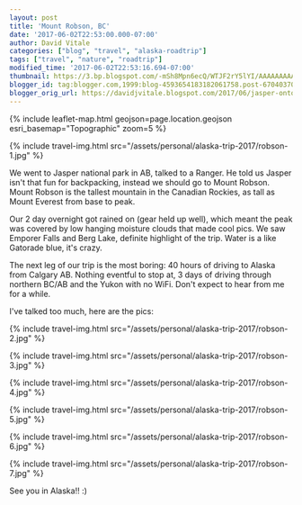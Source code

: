 ```yaml
---
layout: post
title: 'Mount Robson, BC'
date: '2017-06-02T22:53:00.000-07:00'
author: David Vitale
categories: ["blog", "travel", "alaska-roadtrip"]
tags: ["travel", "nature", "roadtrip"]
modified_time: '2017-06-02T22:53:16.694-07:00'
thumbnail: https://3.bp.blogspot.com/-mSh8Mpn6ecQ/WTJF2rY5lYI/AAAAAAAAAsU/13fBj1ElJvMLC-Zho8tmg1tdDVRRnG3pwCLcB/s72-c/IMG_4813_800x533.JPG
blogger_id: tag:blogger.com,1999:blog-4593654183182061758.post-6704037075117550826
blogger_orig_url: https://davidjvitale.blogspot.com/2017/06/jasper-onto-alaska.html
---
```


{% include leaflet-map.html
    geojson=page.location.geojson
    esri_basemap="Topographic"
    zoom=5
%}

{% include travel-img.html src="/assets/personal/alaska-trip-2017/robson-1.jpg" %}

 We went to Jasper national park in AB, talked to a Ranger. He told us Jasper isn't that fun for backpacking, instead we should go to Mount Robson. Mount Robson is the tallest mountain in the Canadian Rockies, as tall as Mount Everest from base to peak.

Our 2 day overnight got rained on (gear held up well), which meant the peak was covered by low hanging moisture clouds that made cool pics. We saw Emporer Falls and Berg Lake,  definite highlight of the  trip.  Water is a like Gatorade blue, it's crazy.

The next leg of our trip is the most boring: 40 hours of driving to Alaska from Calgary AB. Nothing eventful to stop at, 3 days of driving through northern BC/AB and the Yukon with no WiFi. Don't expect to hear from me for a while. 

I've talked too much, here are the pics:

{% include travel-img.html src="/assets/personal/alaska-trip-2017/robson-2.jpg" %}

{% include travel-img.html src="/assets/personal/alaska-trip-2017/robson-3.jpg" %}

{% include travel-img.html src="/assets/personal/alaska-trip-2017/robson-4.jpg" %}

{% include travel-img.html src="/assets/personal/alaska-trip-2017/robson-5.jpg" %}

{% include travel-img.html src="/assets/personal/alaska-trip-2017/robson-6.jpg" %}

{% include travel-img.html src="/assets/personal/alaska-trip-2017/robson-7.jpg" %}

See you in Alaska!! :)
